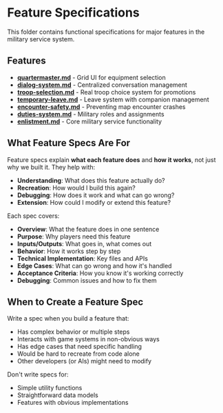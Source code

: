 # Feature Specifications

This folder contains functional specifications for major features in the military service system.

## Features

- **[quartermaster.md](quartermaster.md)** - Grid UI for equipment selection
- **[dialog-system.md](dialog-system.md)** - Centralized conversation management  
- **[troop-selection.md](troop-selection.md)** - Real troop choice system for promotions
- **[temporary-leave.md](temporary-leave.md)** - Leave system with companion management
- **[encounter-safety.md](encounter-safety.md)** - Preventing map encounter crashes
- **[duties-system.md](duties-system.md)** - Military roles and assignments
- **[enlistment.md](enlistment.md)** - Core military service functionality

## What Feature Specs Are For

Feature specs explain **what each feature does** and **how it works**, not just why we built it. They help with:

- **Understanding**: What does this feature actually do?
- **Recreation**: How would I build this again?  
- **Debugging**: How does it work and what can go wrong?
- **Extension**: How could I modify or extend this feature?

Each spec covers:
- **Overview**: What the feature does in one sentence
- **Purpose**: Why players need this feature
- **Inputs/Outputs**: What goes in, what comes out
- **Behavior**: How it works step by step
- **Technical Implementation**: Key files and APIs
- **Edge Cases**: What can go wrong and how it's handled
- **Acceptance Criteria**: How you know it's working correctly
- **Debugging**: Common issues and how to fix them

## When to Create a Feature Spec

Write a spec when you build a feature that:
- Has complex behavior or multiple steps
- Interacts with game systems in non-obvious ways  
- Has edge cases that need specific handling
- Would be hard to recreate from code alone
- Other developers (or AIs) might need to modify

Don't write specs for:
- Simple utility functions
- Straightforward data models
- Features with obvious implementations
